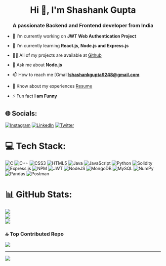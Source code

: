 <h1 align="center">Hi 👋, I'm Shashank Gupta</h1>
<h3 align="center">A passionate Backend and Frontend developer from India</h3>

- 🔭 I’m currently working on **JWT Web Authentication Project**

- 🌱 I’m currently learning **React.js, Node.js and Express.js**

- 👨‍💻 All of my projects are available at [Github](github.com/ShashankGupta10)

- 💬 Ask me about **Node.js**

- 📫 How to reach me [Gmail]**shashankgupta9248@gmail.com**

- 📄 Know about my experiences [Resume](https://drive.google.com/file/d/1mgT8Fb-cZDQEpVZhZx06Oy7qA1gS7P03/view?usp=share_link)

- ⚡ Fun fact **I am Funny**


## 🌐 Socials:
[![Instagram](https://img.shields.io/badge/Instagram-%23E4405F.svg?logo=Instagram&logoColor=white)](https://instagram.com/shashank._gupta_) [![LinkedIn](https://img.shields.io/badge/LinkedIn-%230077B5.svg?logo=linkedin&logoColor=white)](https://linkedin.com/in/shashankgupta10) [![Twitter](https://img.shields.io/badge/Twitter-%231DA1F2.svg?logo=Twitter&logoColor=white)](https://twitter.com/shashank_@18_) 

# 💻 Tech Stack:
![C](https://img.shields.io/badge/c-%2300599C.svg?style=for-the-badge&logo=c&logoColor=white) ![C++](https://img.shields.io/badge/c++-%2300599C.svg?style=for-the-badge&logo=c%2B%2B&logoColor=white) ![CSS3](https://img.shields.io/badge/css3-%231572B6.svg?style=for-the-badge&logo=css3&logoColor=white) ![HTML5](https://img.shields.io/badge/html5-%23E34F26.svg?style=for-the-badge&logo=html5&logoColor=white) ![Java](https://img.shields.io/badge/java-%23ED8B00.svg?style=for-the-badge&logo=java&logoColor=white) ![JavaScript](https://img.shields.io/badge/javascript-%23323330.svg?style=for-the-badge&logo=javascript&logoColor=%23F7DF1E) ![Python](https://img.shields.io/badge/python-3670A0?style=for-the-badge&logo=python&logoColor=ffdd54) ![Solidity](https://img.shields.io/badge/Solidity-%23363636.svg?style=for-the-badge&logo=solidity&logoColor=white) ![Express.js](https://img.shields.io/badge/express.js-%23404d59.svg?style=for-the-badge&logo=express&logoColor=%2361DAFB) ![NPM](https://img.shields.io/badge/NPM-%23000000.svg?style=for-the-badge&logo=npm&logoColor=white) ![JWT](https://img.shields.io/badge/JWT-black?style=for-the-badge&logo=JSON%20web%20tokens) ![NodeJS](https://img.shields.io/badge/node.js-6DA55F?style=for-the-badge&logo=node.js&logoColor=white) ![MongoDB](https://img.shields.io/badge/MongoDB-%234ea94b.svg?style=for-the-badge&logo=mongodb&logoColor=white) ![MySQL](https://img.shields.io/badge/mysql-%2300f.svg?style=for-the-badge&logo=mysql&logoColor=white) ![NumPy](https://img.shields.io/badge/numpy-%23013243.svg?style=for-the-badge&logo=numpy&logoColor=white) ![Pandas](https://img.shields.io/badge/pandas-%23150458.svg?style=for-the-badge&logo=pandas&logoColor=white) ![Postman](https://img.shields.io/badge/Postman-FF6C37?style=for-the-badge&logo=postman&logoColor=white)
# 📊 GitHub Stats:
![](https://github-readme-stats.vercel.app/api?username=ShashankGupta10&theme=shades-of-purple&hide_border=false&include_all_commits=false&count_private=false)<br/>
![](https://github-readme-streak-stats.herokuapp.com/?user=ShashankGupta10&theme=shades-of-purple&hide_border=false)<br/>
![](https://github-readme-stats.vercel.app/api/top-langs/?username=ShashankGupta10&theme=shades-of-purple&hide_border=false&include_all_commits=false&count_private=false&layout=compact)

### 🔝 Top Contributed Repo
![](https://github-contributor-stats.vercel.app/api?username=ShashankGupta10&limit=5&theme=dark&combine_all_yearly_contributions=true)

---
[![](https://visitcount.itsvg.in/api?id=ShashankGupta10&icon=2&color=0)](https://visitcount.itsvg.in)

<!-- Proudly created with GPRM ( https://gprm.itsvg.in ) -->
